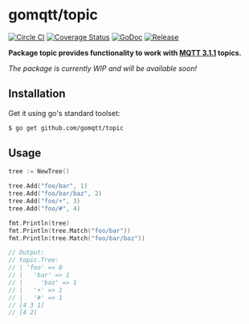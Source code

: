 # gomqtt/topic

[![Circle CI](https://img.shields.io/circleci/project/gomqtt/topic.svg)](https://circleci.com/gh/gomqtt/topic)
[![Coverage Status](https://coveralls.io/repos/gomqtt/topic/badge.svg?branch=master&service=github)](https://coveralls.io/github/gomqtt/topic?branch=master)
[![GoDoc](https://godoc.org/github.com/gomqtt/topic?status.svg)](http://godoc.org/github.com/gomqtt/topic)
[![Release](https://img.shields.io/github/release/gomqtt/topic.svg)](https://github.com/gomqtt/topic/releases)

**Package topic provides functionality to work with [MQTT 3.1.1](http://docs.oasis-open.org/mqtt/mqtt/v3.1.1/) topics.**

_The package is currently WIP and will be available soon!_

## Installation

Get it using go's standard toolset:

```bash
$ go get github.com/gomqtt/topic
```

## Usage

```go
tree := NewTree()

tree.Add("foo/bar", 1)
tree.Add("foo/bar/baz", 2)
tree.Add("foo/+", 3)
tree.Add("foo/#", 4)

fmt.Println(tree)
fmt.Println(tree.Match("foo/bar"))
fmt.Println(tree.Match("foo/bar/baz"))

// Output:
// topic.Tree:
// | 'foo' => 0
// |   'bar' => 1
// |     'baz' => 1
// |   '+' => 1
// |   '#' => 1
// [4 3 1]
// [4 2]
```
